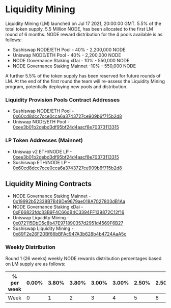 # Liquidity Mining

Liquidity Mining (LM) launched on Jul 17 2021, 20:00:00 GMT. 5.5% of the total token supply, 5.5 Million NODE, has been allocated to the first LM round of 6 months. NODE reward distribution for the 4 pools available is as follows:

- Sushiswap NODE/ETH Pool - 40% - 2,200,000 NODE
- Uniswap NODE/ETH Pool - 40% - 2,200,000 NODE
- NODE Governance Staking xDai - 10% - 550,000 NODE
- NODE Governance Staking Mainnet -10% - 550,000 NODE

A further 5.5% of the token supply has been reserved for future rounds of LM. At the end of the first round the team will re-assess the Liquidity Mining program, potentially deploying new pools and distribution.

### Liquidity Provision Pools Contract Addresses

- Sushiswap NODE/ETH Pool - [0x60cd8dcc7cce0cca6a3743727ce909b6f715b2d8](https://etherscan.io/address/0x60cd8dcc7cce0cca6a3743727ce909b6f715b2d8)
- Uniswap NODE/ETH Pool - [0xee3b01b2debd3df95bf24d4aacf8e70373113315](https://etherscan.io/address/0xee3b01b2debd3df95bf24d4aacf8e70373113315)

### LP Token Addresses (Mainnet)

- Uniswap v2 ETH/NODE LP - [0xee3b01b2debd3df95bf24d4aacf8e70373113315](https://etherscan.io/address/0xee3b01b2debd3df95bf24d4aacf8e70373113315)
- Sushiswap ETH/NODE LP - [0x60cd8dcc7cce0cca6a3743727ce909b6f715b2d8](https://etherscan.io/address/0x60cd8dcc7cce0cca6a3743727ce909b6f715b2d8)

## Liquidity Mining Contracts

- NODE Governance Staking Mainnet - [0x19992b52338B7B49De9679ae018A7027803dB1Aa](https://etherscan.io/address/0x19992b52338B7B49De9679ae018A7027803dB1Aa)
- NODE Governance Staking xDai - [0xF66823fdc33B9F4C66dB4C3394FF139872C12f16](https://blockscout.com/xdai/mainnet/address/0xF66823fdc33B9F4C66dB4C3394FF139872C12f16/transactions)
- Uniswap Liquidity Mining - [0x072115DbD5c8b47E971890357d2951d4569F6B27](https://etherscan.io/address/0x072115DbD5c8b47E971890357d2951d4569F6B27)
- Sushiswap Liquidity Mining - [0x89F2e26F20Bf66bBFAc947A3b628b4b4724AaA5c](https://etherscan.io/address/0x89F2e26F20Bf66bBFAc947A3b628b4b4724AaA5c)

### Weekly Distribution

Round 1 (26 weeks) weekly NODE rewards distribution percentages based on LM supply are as follows:

| % per week | 0.00% | 3.80% | 3.80% | 3.00% | 3.00% | 2.50% | 2.50% | 2.50% | 2.50% | 2.60% | 2.80% | 3.00% | 3.20% | 3.40% | 3.60% | 3.80% | 4.00% | 4.20% | 4.40% | 4.60% | 4.80% | 5.00% | 5.20% | 5.40% | 5.60% | 5.80% | 5.00% |
| ---------- | ----- | ----- | ----- | ----- | ----- | ----- | ----- | ----- | ----- | ----- | ----- | ----- | ----- | ----- | ----- | ----- | ----- | ----- | ----- | ----- | ----- | ----- | ----- | ----- | ----- | ----- | ----- |
| Week       | 0     | 1     | 2     | 3     | 4     | 5     | 6     | 7     | 8     | 9     | 10    | 11    | 12    | 13    | 14    | 15    | 16    | 17    | 18    | 19    | 20    | 21    | 22    | 23    | 24    | 25    | 26    |
